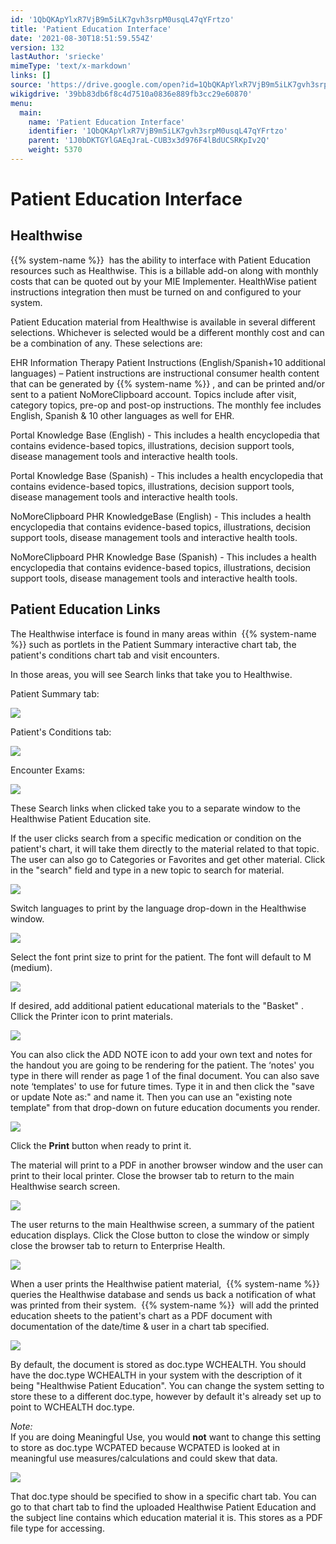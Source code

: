 ```yaml
---
id: '1QbQKApYlxR7VjB9m5iLK7gvh3srpM0usqL47qYFrtzo'
title: 'Patient Education Interface'
date: '2021-08-30T18:51:59.554Z'
version: 132
lastAuthor: 'sriecke'
mimeType: 'text/x-markdown'
links: []
source: 'https://drive.google.com/open?id=1QbQKApYlxR7VjB9m5iLK7gvh3srpM0usqL47qYFrtzo'
wikigdrive: '39bb83db6f8c4d7510a0836e889fb3cc29e60870'
menu:
  main:
    name: 'Patient Education Interface'
    identifier: '1QbQKApYlxR7VjB9m5iLK7gvh3srpM0usqL47qYFrtzo'
    parent: '1J0bDKTGYlGAEqJraL-CUB3x3d976F4lBdUCSRKpIv2Q'
    weight: 5370
---
```

# Patient Education Interface  

  
## Healthwise  
  
{{% system-name %}}  has the ability to interface with Patient Education resources such as Healthwise. This is a billable add-on along with monthly costs that can be quoted out by your MIE Implementer. HealthWise patient instructions integration then must be turned on and configured to your system.

Patient Education material from Healthwise is available in several different selections. Whichever is selected would be a different monthly cost and can be a combination of any. These selections are:

EHR Information Therapy Patient Instructions (English/Spanish+10 additional languages) – Patient instructions are instructional consumer health content that can be generated by {{% system-name %}} , and can be printed and/or sent to a patient NoMoreClipboard account. Topics include after visit, category topics, pre-op and post-op instructions. The monthly fee includes English, Spanish & 10 other languages as well for EHR.

Portal Knowledge Base (English) - This includes a health encyclopedia that contains evidence-based topics, illustrations, decision support tools, disease management tools and interactive health tools.

Portal Knowledge Base (Spanish) - This includes a health encyclopedia that contains evidence-based topics, illustrations, decision support tools, disease management tools and interactive health tools.

NoMoreClipboard PHR KnowledgeBase (English) - This includes a health encyclopedia that contains evidence-based topics, illustrations, decision support tools, disease management tools and interactive health tools.

NoMoreClipboard PHR Knowledge Base (Spanish) - This includes a health encyclopedia that contains evidence-based topics, illustrations, decision support tools, disease management tools and interactive health tools.
  
## Patient Education Links  
  
The Healthwise interface is found in many areas within  {{% system-name %}} such as portlets in the Patient Summary interactive chart tab, the patient's conditions chart tab and visit encounters.

In those areas, you will see Search links that take you to Healthwise.

Patient Summary tab:
  
![](../patient-education-interface.assets/10000201000004E70000015BABC289A6C09DDEE5.png)  


Patient's Conditions tab:
  
![](../patient-education-interface.assets/10000201000004C8000001779E165D71F010D5C7.png)  


Encounter Exams:
  
![](../patient-education-interface.assets/10000201000006A30000029575F91B1926A9B3D6.png)  


These Search links when clicked take you to a separate window to the Healthwise Patient Education site.

If the user clicks search from a specific medication or condition on the patient's chart, it will take them directly to the material related to that topic. The user can also go to Categories or Favorites and get other material. Click in the "search" field and type in a new topic to search for material.

  
![](../patient-education-interface.assets/1000020100000768000004011E00C813431B8C69.png)  


Switch languages to print by the language drop-down in the Healthwise window.

  
![](../patient-education-interface.assets/10000201000003AC000001C52642E33ADD19A60D.png)  


Select the font print size to print for the patient. The font will default to M (medium).
  
![](../patient-education-interface.assets/10000201000003B100000241A0D689632109C030.png)  


If desired, add additional patient educational materials to the "Basket" . Cllick the Printer icon to print materials.

  
![](../patient-education-interface.assets/10000201000003BF00000255A0DBE30DF0F9FAAE.png)  



You can also click the ADD NOTE icon to add your own text and notes for the handout you are going to be rendering for the patient. The ‘notes' you type in there will render as page 1 of the final document. You can also save note ‘templates' to use for future times. Type it in and then click the "save or update Note as:" and name it. Then you can use an "existing note template" from that drop-down on future education documents you render.

  
![](../patient-education-interface.assets/10000201000007770000030549BC02B0A6CA0031.png)  


Click the **Print** button when ready to print it.

The material will print to a PDF in another browser window and the user can print to their local printer. Close the browser tab to return to the main Healthwise search screen.
  
![](../patient-education-interface.assets/10000201000007700000038691B352607E9CE29C.png)  


The user returns to the main Healthwise screen, a summary of the patient education displays. Click the Close button to close the window or simply close the browser tab to return to Enterprise Health.
  
![](../patient-education-interface.assets/100002010000077200000275B66854E1A42682CF.png)  


When a user prints the Healthwise patient material,  {{% system-name %}} queries the Healthwise database and sends us back a notification of what was printed from their system.  {{% system-name %}}  will add the printed education sheets to the patient's chart as a PDF document with documentation of the date/time & user in a chart tab specified.

  
![](../patient-education-interface.assets/10000201000006A20000008433A33B19129CAB95.png)  



By default, the document is stored as doc.type WCHEALTH. You should have the doc.type WCHEALTH in your system with the description of it being "Healthwise Patient Education". You can change the system setting to store these to a different doc.type, however by default it's already set up to point to WCHEALTH doc.type.

*Note:*  
If you are doing Meaningful Use, you would **not** want to change this setting to store as doc.type WCPATED because WCPATED is looked at in meaningful use measures/calculations and could skew that data.
  
![](../patient-education-interface.assets/1000020100000177000000441D9FF5AF38C51E4A.png)  

That doc.type should be specified to show in a specific chart tab. You can go to that chart tab to find the uploaded Healthwise Patient Education and the subject line contains which education material it is. This stores as a PDF file type for accessing.


